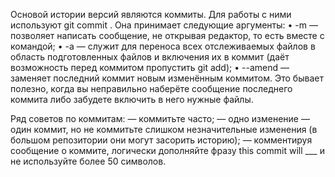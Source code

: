 Основой истории версий являются коммиты. Для работы с ними используют git commit . Она принимает следующие аргументы: 
• -m — позволяет написать сообщение, не открывая редактор, то есть вместе с командой; 
• -a — служит для переноса всех отслеживаемых файлов в область подготовленных файлов и включения их в коммит (даёт возможность перед коммитом пропустить git add); 
• --amend — заменяет последний коммит новым изменённым коммитом. Это бывает полезно, когда вы неправильно наберёте сообщение последнего коммита либо забудете включить в него нужные файлы.

Ряд советов по коммитам: 
— коммитьте часто; 
— одно изменение 
— один коммит, но не коммитьте слишком незначительные изменения (в большом репозитории они могут засорить историю); 
— комментируя сообщение о коммите, логически дополняйте фразу this commit will ___ и не используйте более 50 символов. 
